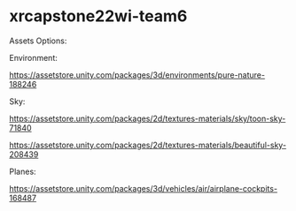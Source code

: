 # xrcapstone22wi-team6

Assets Options:

Environment:

https://assetstore.unity.com/packages/3d/environments/pure-nature-188246

Sky:

https://assetstore.unity.com/packages/2d/textures-materials/sky/toon-sky-71840

https://assetstore.unity.com/packages/2d/textures-materials/beautiful-sky-208439

Planes:

https://assetstore.unity.com/packages/3d/vehicles/air/airplane-cockpits-168487
